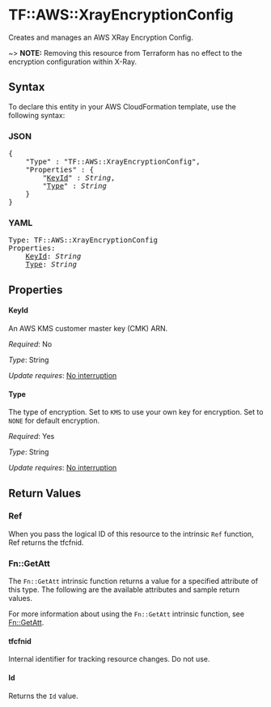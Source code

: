 # TF::AWS::XrayEncryptionConfig

Creates and manages an AWS XRay Encryption Config.

~> **NOTE:** Removing this resource from Terraform has no effect to the encryption configuration within X-Ray.

## Syntax

To declare this entity in your AWS CloudFormation template, use the following syntax:

### JSON

<pre>
{
    "Type" : "TF::AWS::XrayEncryptionConfig",
    "Properties" : {
        "<a href="#keyid" title="KeyId">KeyId</a>" : <i>String</i>,
        "<a href="#type" title="Type">Type</a>" : <i>String</i>
    }
}
</pre>

### YAML

<pre>
Type: TF::AWS::XrayEncryptionConfig
Properties:
    <a href="#keyid" title="KeyId">KeyId</a>: <i>String</i>
    <a href="#type" title="Type">Type</a>: <i>String</i>
</pre>

## Properties

#### KeyId

An AWS KMS customer master key (CMK) ARN.

_Required_: No

_Type_: String

_Update requires_: [No interruption](https://docs.aws.amazon.com/AWSCloudFormation/latest/UserGuide/using-cfn-updating-stacks-update-behaviors.html#update-no-interrupt)

#### Type

The type of encryption. Set to `KMS` to use your own key for encryption. Set to `NONE` for default encryption.

_Required_: Yes

_Type_: String

_Update requires_: [No interruption](https://docs.aws.amazon.com/AWSCloudFormation/latest/UserGuide/using-cfn-updating-stacks-update-behaviors.html#update-no-interrupt)

## Return Values

### Ref

When you pass the logical ID of this resource to the intrinsic `Ref` function, Ref returns the tfcfnid.

### Fn::GetAtt

The `Fn::GetAtt` intrinsic function returns a value for a specified attribute of this type. The following are the available attributes and sample return values.

For more information about using the `Fn::GetAtt` intrinsic function, see [Fn::GetAtt](https://docs.aws.amazon.com/AWSCloudFormation/latest/UserGuide/intrinsic-function-reference-getatt.html).

#### tfcfnid

Internal identifier for tracking resource changes. Do not use.

#### Id

Returns the <code>Id</code> value.

